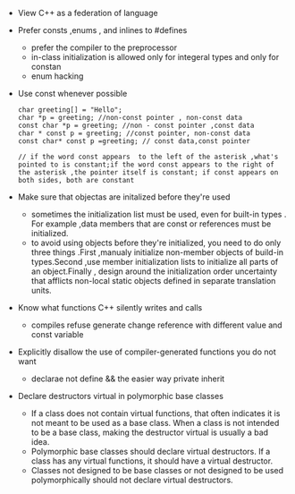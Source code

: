 - View C++ as a federation of language
- Prefer consts ,enums , and inlines to #defines
	- prefer the compiler to the preprocessor
	- in-class initialization is allowed only for integeral types and only for constan
	-  enum hacking
- Use const whenever possible
	
	```
	char greeting[] = "Hello";
	char *p = greeting; //non-const pointer , non-const data
	const char *p = greeting; //non - const pointer ,const data 
	char * const p = greeting; //const pointer, non-const data
	const char* const p =greeting; // const data,const pointer
	
	// if the word const appears  to the left of the asterisk ,what's pointed to is constant;if the word const appears to the right of the asterisk ,the pointer itself is constant; if const appears on both sides, both are constant
	```
	
- Make sure that  objectas are initalized before they're used 
	- sometimes the initialization list must be used, even for built-in types . For example ,data members that are const or references must be initialized.
	- to avoid using objects before they're initialized, you need to do only three things .First ,manualy initialize non-member objects of build-in types.Second ,use member initialization lists to initialize all parts of an object.Finally , design around the initialization order uncertainty that afflicts non-local static objects defined in separate translation units.
- Know what functions C++ silently writes and calls
	- compiles refuse  generate  change reference with different value and const variable
- Explicitly disallow the use of compiler-generated functions you do not want
	- declarae not define   && the easier way private inherit 
- Declare destructors virtual in polymorphic base classes
	- If a class does not contain virtual functions, that often indicates it is not meant to be used as a base class. When a class is not intended to be a base class, making the destructor virtual is usually a bad idea.
	- Polymorphic base classes should declare virtual destructors. If a class has any virtual functions, it should have a virtual destructor.
	- Classes not designed to be base classes or not designed to be used polymorphically should not declare virtual destructors.

